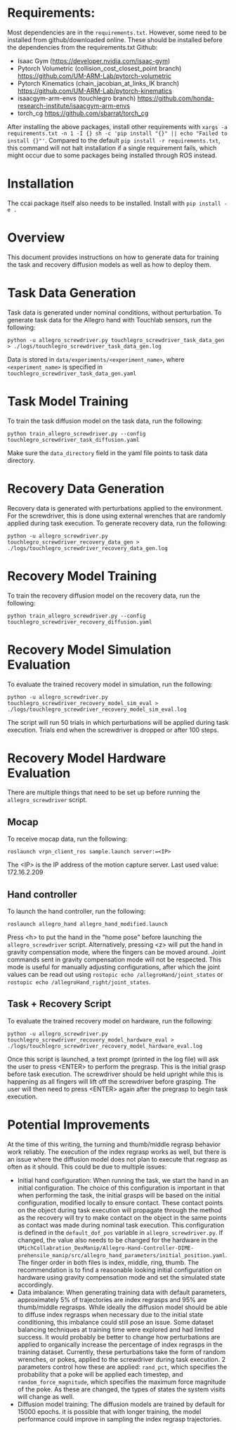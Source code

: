 # Requirements:
Most dependencies are in the `requirements.txt`. However, some need to be installed from github/downloaded online. These should be installed before the dependencies from the requirements.txt
Github:
- Isaac Gym (https://developer.nvidia.com/isaac-gym)
- Pytorch Volumetric (collision_cost_closest_point branch) https://github.com/UM-ARM-Lab/pytorch-volumetric
- Pytorch Kinematics (chain_jacobian_at_links_IK branch) https://github.com/UM-ARM-Lab/pytorch-kinematics
- isaacgym-arm-envs (touchlegro branch) https://github.com/honda-research-institute/isaacgym-arm-envs
- torch_cg https://github.com/sbarrat/torch_cg

After installing the above packages, install other requirements with `xargs -a requirements.txt -n 1 -I {} sh -c 'pip install "{}" || echo "Failed to install {}"'`. Compared to the default `pip install -r requirements.txt`, this command will not halt installation if a single requirement fails, which might occur due to some packages being installed through ROS instead.

# Installation
The ccai package itself also needs to be installed. Install with `pip install -e .` 

# Overview
This document provides instructions on how to generate data for training the task and recovery diffusion models as well as how to deploy them. 

# Task Data Generation
Task data is generated under nominal conditions, without perturbation.
To generate task data for the Allegro hand with Touchlab sensors, run the following:
```
python -u allegro_screwdriver.py touchlegro_screwdriver_task_data_gen > ./logs/touchlegro_screwdriver_task_data_gen.log
```
Data is stored in `data/experiments/<experiment_name>`, where `<experiment_name>` is specified in `touchlegro_screwdriver_task_data_gen.yaml`
# Task Model Training
To train the task diffusion model on the task data, run the following:
```
python train_allegro_screwdriver.py --config touchlegro_screwdriver_task_diffusion.yaml
```
Make sure the `data_directory` field in the yaml file points to task data directory.
# Recovery Data Generation
Recovery data is generated with perturbations applied to the environment. For the screwdriver, this is done using external wrenches that are randomly applied during task execution.
To generate recovery data, run the following:
```
python -u allegro_screwdriver.py touchlegro_screwdriver_recovery_data_gen > ./logs/touchlegro_screwdriver_recovery_data_gen.log
```
# Recovery Model Training
To train the recovery diffusion model on the recovery data, run the following:
```
python train_allegro_screwdriver.py --config touchlegro_screwdriver_recovery_diffusion.yaml
```
# Recovery Model Simulation Evaluation
To evaluate the trained recovery model in simulation, run the following:
```
python -u allegro_screwdriver.py touchlegro_screwdriver_recovery_model_sim_eval > ./logs/touchlegro_screwdriver_recovery_model_sim_eval.log
```
The script will run 50 trials in which perturbations will be applied during task execution. Trials end when the screwdriver is dropped or after 100 steps.
# Recovery Model Hardware Evaluation
There are multiple things that need to be set up before running the `allegro_screwdriver` script.
## Mocap
To receive mocap data, run the following:
```
roslaunch vrpn_client_ros sample.launch server:=<IP>
```
The \<IP> is the IP address of the motion capture server. Last used value: 172.16.2.209
## Hand controller
To launch the hand controller, run the following:
```
roslaunch allegro_hand allegro_hand_modified.launch
```
Press \<h> to put the hand in the "home pose" before launching the `allegro_screwdriver` script.
Alternatively, pressing \<z> will put the hand in gravity compensation mode, where the fingers can be moved around. Joint commands sent in gravity compensation mode will not be respected. This mode is useful for manually adjusting configurations, after which the joint values can be read out using `rostopic echo /allegroHand/joint_states` or `rostopic echo /allegroHand_right/joint_states`.
## Task + Recovery Script
To evaluate the trained recovery model on hardware, run the following:
```
python -u allegro_screwdriver.py touchlegro_screwdriver_recovery_model_hardware_eval > ./logs/touchlegro_screwdriver_recovery_model_hardware_eval.log
```
Once this script is launched, a text prompt (printed in the log file) will ask the user to press \<ENTER> to perform the pregrasp. This is the initial grasp before task execution. The screwdriver should be held upright while this is happening as all fingers will lift off the screwdriver before grasping. The user will then need to press \<ENTER> again after the pregrasp to begin task execution.


# Potential Improvements
At the time of this writing, the turning and thumb/middle regrasp behavior work reliably. The execution of the index regrasp works as well, but there is an issue where the diffusion model does not plan to execute that regrasp as often as it should. This could be due to multiple issues:
- Initial hand configuration: When running the task, we start the hand in an initial configuration. The choice of this configuration is important in that when performing the task, the initial grasps will be based on the initial configuration, modified locally to ensure contact. These contact points on the object during task execution will propagate through the method as the recovery will try to make contact on the object in the same points as contact was made during nominal task execution. This configuration is defined in the `default_dof_pos` variable in `allegro_screwdriver.py`. If changed, the value also needs to be changed for the hardware in the `UMichCollabration_DexManip/Allegro-Hand-Controller-DIME-prehensile_manip/src/allegro_hand_parameters/initial_position.yaml`. The finger order in both files is index, middle, ring, thumb. The recommendation is to find a reasonable looking initial configuration on hardware using gravity compensation mode and set the simulated state accordingly. 
- Data imbalance: When generating training data with default parameters, approximately 5% of trajectories are index regrasps and 95% are thumb/middle regrasps. While ideally the diffusion model should be able to diffuse index regrasps when necessary due to the initial state conditioning, this imbalance could still pose an issue. Some dataset balancing techniques at training time were explored and had limited success. It would probably be better to change how perturbations are applied to organically increase the percentage of index regrasps in the training dataset. Currently, these perturbations take the form of random wrenches, or pokes, applied to the screwdriver during task execution. 2 parameters control how these are applied: `rand_pct`, which specifies the probability that a poke will be applied each timestep, and `random_force_magnitude`, which specifies the maximum force magnitude of the poke. As these are changed, the types of states the system visits will change as well.
- Diffusion model training: The diffusion models are trained by default for 15000 epochs. it is possible that with longer training, the model performance could improve in sampling the index regrasp trajectories.